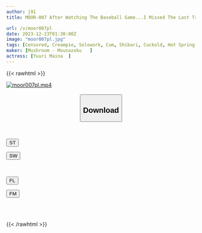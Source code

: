```yaml
---
author: j91
title: MOOR-007 After Watching The Baseball Game...I Missed The Last Train And Had No Choice But To Stay At A Hot Spring Inn. 10 Semen Home Runs Until Morning SEX Maina Yuri

url: /v/moor007pl
date: 2023-12-23T01:30:00Z
image: "moor007pl.jpg"
tags: [Censored, Creampie, Solowork, Cum, Shibari, Cuckold, Hot Spring	]
maker: [Mushroom - Mousozoku   ]
actress: [Yuuri Maina  ]
---
```



{{< rawhtml >}}

<div class="video" data-videoid="VaKvByjbWlTZPl">
    <a href="javascript:;">
        <img src="/v/moor007pl/moor007pl.jpg" width="WIDTH" height="HEIGHT" alt="moor007pl.mp4" loading="lazy">
    </a>
</div>

<script type="text/javascript" src="https://j91.asia/asset/on-demand-st.js"></script>

<br>
  <link rel="stylesheet" href="https://j91.asia/asset/bs5.css">
  
  <center>
  <button class="btn btn-primary" type="button" data-bs-toggle="collapse" data-bs-target=".multi-collapse" aria-expanded="false" aria-controls="multiCollapseExample1 multiCollapseExample2"><h2>Download</h2></button></center>
</p>
<div class="row">
  <div class="col">
    <div class="collapse multi-collapse" id="multiCollapseExample1">
      <div class="card card-body">
	      	      <br>
<div class="buttons">  
<p><a href="https://streamtape.to/v/VaKvByjbWlTZPl" target="_blank"><button class="btn-hover color-3"><i class="fa fa-download"></i> ST</button></a></p>
<p><a href="https://flaswish.com/ci4hvg61odsa" target="_blank"><button class="btn-hover color-2"><i class="fa fa-download"></i> SW</button></a></p></div>
    </div>
  </div>
</div>
  <div class="col">
    <div class="collapse multi-collapse" id="multiCollapseExample2">
      <div class="card card-body">
	      <br>
<div class="buttons">
<p><a href="javascript:;" target="_blank"><button class="btn-hover color-9"><i class="fa fa-download"></i> FL</button></a></p>
<p><a href="javascript:;" target="_blank"><button class="btn-hover color-8"><i class="fa fa-download"></i> FM</button></a></p></div>
<br><br>
      </div>
    </div>
  </div>
</div>

{{< /rawhtml >}}